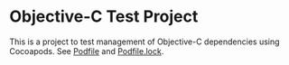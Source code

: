 # Objective-C Test Project

This is a project to test management of Objective-C dependencies using Cocoapods. See [Podfile](Podfile) and [Podfile.lock](Podfile.lock).